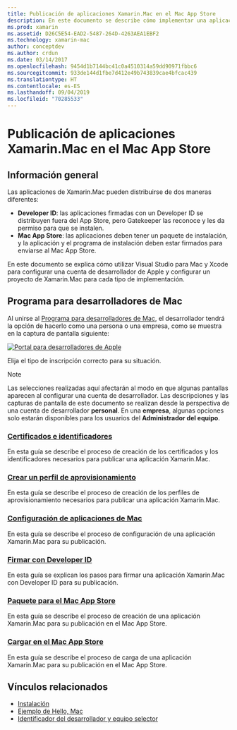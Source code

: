 ```yaml
---
title: Publicación de aplicaciones Xamarin.Mac en el Mac App Store
description: En este documento se describe cómo implementar una aplicación Xamarin.Mac con Visual Studio para Mac. Se explica cómo se configura una cuenta de desarrollador de Mac, cómo se crean certificados para la firma de código y cómo se usan para compilar aplicaciones de Mac que se puedan distribuir directamente o a través del Mac App Store.
ms.prod: xamarin
ms.assetid: D26C5E54-EAD2-5487-264D-4263AEA1EBF2
ms.technology: xamarin-mac
author: conceptdev
ms.author: crdun
ms.date: 03/14/2017
ms.openlocfilehash: 9454d1b7144bc41c0a4510314a59dd90971fbbc6
ms.sourcegitcommit: 933de144d1fbe7d412e49b743839cae4bfcac439
ms.translationtype: HT
ms.contentlocale: es-ES
ms.lasthandoff: 09/04/2019
ms.locfileid: "70285533"
---
```

# <a name="publishing-xamarinmac-apps-to-the-mac-app-store"></a>Publicación de aplicaciones Xamarin.Mac en el Mac App Store

## <a name="overview"></a>Información general

Las aplicaciones de Xamarin.Mac pueden distribuirse de dos maneras diferentes:

- **Developer ID**: las aplicaciones firmadas con un Developer ID se distribuyen fuera del App Store, pero Gatekeeper las reconoce y les da permiso para que se instalen.
- **Mac App Store**: las aplicaciones deben tener un paquete de instalación, y la aplicación y el programa de instalación deben estar firmados para enviarse al Mac App Store.

En este documento se explica cómo utilizar Visual Studio para Mac y Xcode para configurar una cuenta de desarrollador de Apple y configurar un proyecto de Xamarin.Mac para cada tipo de implementación.


## <a name="mac-developer-program"></a>Programa para desarrolladores de Mac

Al unirse al [Programa para desarrolladores de Mac](https://developer.apple.com/devcenter/mac/), el desarrollador tendrá la opción de hacerlo como una persona o una empresa, como se muestra en la captura de pantalla siguiente:

[![Portal para desarrolladores de Apple](images/image1.png "Portal para desarrolladores de Apple")](images/image1-large.png#lightbox)

Elija el tipo de inscripción correcto para su situación.

> [!NOTE]
> Las selecciones realizadas aquí afectarán al modo en que algunas pantallas aparecen al configurar una cuenta de desarrollador. Las descripciones y las capturas de pantalla de este documento se realizan desde la perspectiva de una cuenta de desarrollador **personal**. En una **empresa**, algunas opciones solo estarán disponibles para los usuarios del **Administrador del equipo**.


### <a name="certificates-and-identifiersmacdeploy-testpublishing-to-the-app-storecertificates-identifiersmd"></a>[Certificados e identificadores](~/mac/deploy-test/publishing-to-the-app-store/certificates-identifiers.md)

En esta guía se describe el proceso de creación de los certificados y los identificadores necesarios para publicar una aplicación Xamarin.Mac.


### <a name="create-provisioning-profilemacdeploy-testpublishing-to-the-app-storeprofilesmd"></a>[Crear un perfil de aprovisionamiento](~/mac/deploy-test/publishing-to-the-app-store/profiles.md)

En esta guía se describe el proceso de creación de los perfiles de aprovisionamiento necesarios para publicar una aplicación Xamarin.Mac.


### <a name="mac-app-configurationmacdeploy-testpublishing-to-the-app-storeapp-configurationmd"></a>[Configuración de aplicaciones de Mac](~/mac/deploy-test/publishing-to-the-app-store/app-configuration.md)

En esta guía se describe el proceso de configuración de una aplicación Xamarin.Mac para su publicación.


### <a name="sign-with-developer-idmacdeploy-testpublishing-to-the-app-storesigningmd"></a>[Firmar con Developer ID](~/mac/deploy-test/publishing-to-the-app-store/signing.md)

En esta guía se explican los pasos para firmar una aplicación Xamarin.Mac con Developer ID para su publicación.


### <a name="bundle-for-mac-app-storemacdeploy-testpublishing-to-the-app-storebundlingmd"></a>[Paquete para el Mac App Store](~/mac/deploy-test/publishing-to-the-app-store/bundling.md)

En esta guía se describe el proceso de creación de una aplicación Xamarin.Mac para su publicación en el Mac App Store.


### <a name="upload-to-mac-app-storemacdeploy-testpublishing-to-the-app-storeuploadingmd"></a>[Cargar en el Mac App Store](~/mac/deploy-test/publishing-to-the-app-store/uploading.md)

En esta guía se describe el proceso de carga de una aplicación Xamarin.Mac para su publicación en el Mac App Store.


## <a name="related-links"></a>Vínculos relacionados

- [Instalación](/visualstudio/mac/installation/)
- [Ejemplo de Hello, Mac](~/mac/get-started/hello-mac.md)
- [Identificador del desarrollador y equipo selector](https://developer.apple.com/resources/developer-id/)
